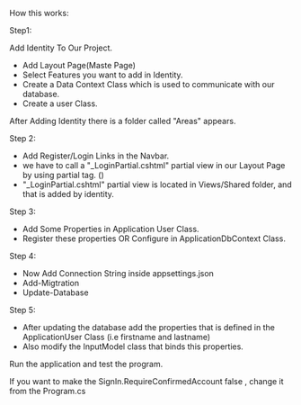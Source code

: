 How this works:

Step1:

Add Identity To Our Project.

* Add Layout Page(Maste Page)
* Select Features you want to add in Identity.
* Create a Data Context Class which is used to communicate with our database.
* Create a user Class.

After Adding Identity there is a folder called "Areas" appears.


Step 2:

* Add Register/Login Links in the Navbar.  
* we have to call a "_LoginPartial.cshtml" partial view in our Layout Page by using partial tag. (<partial name = "_LoginPartial" />)
* "_LoginPartial.cshtml" partial view is located in Views/Shared folder, and that is added by identity.

Step 3:
* Add Some Properties in Application User Class.
* Register these properties OR Configure in ApplicationDbContext Class.

Step 4:

* Now Add Connection String inside appsettings.json
* Add-Migtration
* Update-Database

Step 5:
* After updating the database add the properties that is defined in the ApplicationUser Class (i.e firstname and lastname)
*  Also modify the  InputModel class that binds this properties.

Run the application and test the program.

If you want to make the  SignIn.RequireConfirmedAccount false , change it from the Program.cs




